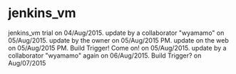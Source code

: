 # jenkins_vm
jenkins_vm trial on 04/Aug/2015.
update by a collaborator "wyamamo" on 05/Aug/2015.
update by the owner on 05/Aug/2015 PM.
update on the web on 05/Aug/2015 PM.
Build Trigger! Come on! on 05/Aug/2015.
update by a collaborator "wyamamo" again on 06/Aug/2015.
Build Trigger? on Aug/07/2015
